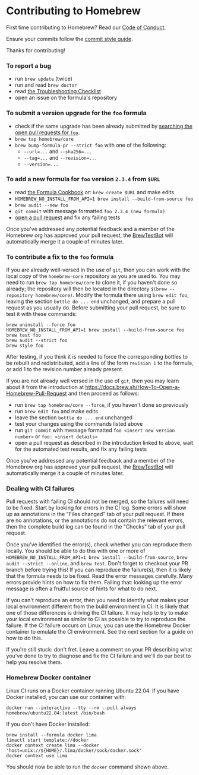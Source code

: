 # Contributing to Homebrew

First time contributing to Homebrew? Read our [Code of Conduct](https://github.com/Homebrew/.github/blob/HEAD/CODE_OF_CONDUCT.md#code-of-conduct).

Ensure your commits follow the [commit style guide](https://docs.brew.sh/Formula-Cookbook#commit).

Thanks for contributing!

### To report a bug

* run `brew update` (twice)
* run and read `brew doctor`
* read [the Troubleshooting Checklist](https://docs.brew.sh/Troubleshooting)
* open an issue on the formula's repository

### To submit a version upgrade for the `foo` formula

* check if the same upgrade has been already submitted by [searching the open pull requests for `foo`](https://github.com/Homebrew/homebrew-core/pulls?utf8=✓&q=is%3Apr+is%3Aopen+foo).
* `brew tap homebrew/core`
* `brew bump-formula-pr --strict foo` with one of the following:
  * `--url=...` and `--sha256=...`
  * `--tag=...` and `--revision=...`
  * `--version=...`

### To add a new formula for `foo` version `2.3.4` from `$URL`

* read [the Formula Cookbook](https://docs.brew.sh/Formula-Cookbook) or: `brew create $URL` and make edits
* `HOMEBREW_NO_INSTALL_FROM_API=1 brew install --build-from-source foo`
* `brew audit --new foo`
* `git commit` with message formatted `foo 2.3.4 (new formula)`
* [open a pull request](https://docs.brew.sh/How-To-Open-a-Homebrew-Pull-Request) and fix any failing tests

Once you've addressed any potential feedback and a member of the Homebrew org has approved your pull request, the [BrewTestBot](https://github.com/BrewTestBot) will automatically merge it a couple of minutes later.

### To contribute a fix to the `foo` formula

If you are already well-versed in the use of `git`, then you can work with the local
copy of the `homebrew-core` repository as you are used to. You may need to run
`brew tap homebrew/core` to clone it, if you haven't done so already; the repository
will then be located in the directory `$(brew --repository homebrew/core)`.
Modify the formula there using `brew edit foo`,
leaving the section `bottle do ... end` unchanged, and prepare a pull request
as you usually do.  Before submitting your pull request, be sure to test it
with these commands:

```
brew uninstall --force foo
HOMEBREW_NO_INSTALL_FROM_API=1 brew install --build-from-source foo
brew test foo
brew audit --strict foo
brew style foo
```

After testing, if you think it is needed to force the corresponding bottles to be
rebuilt and redistributed, add a line of the form `revision 1` to the formula,
or add 1 to the revision number already present.

If you are not already well versed in the use of `git`, then you may learn
about it from the introduction at
https://docs.brew.sh/How-To-Open-a-Homebrew-Pull-Request and then proceed as
follows:

* run `brew tap homebrew/core --force`, if you haven't done so previously
* run `brew edit foo` and make edits
* leave the section `bottle do ... end` unchanged
* test your changes using the commands listed above
* run `git commit` with message formatted `foo <insert new version number>` or `foo: <insert details>`
* open a pull request as described in the introduction linked to above, wait for the automated test results, and fix any failing tests

Once you've addressed any potential feedback and a member of the Homebrew org has approved your pull request, the [BrewTestBot](https://github.com/BrewTestBot) will automatically merge it a couple of minutes later.

### Dealing with CI failures

Pull requests with failing CI should not be merged, so the failures will need to be fixed. Start by looking for errors in the CI log. Some errors will show up as annotations in the "Files changed" tab of your pull request. If there are no annotations, or the annotations do not contain the relevant errors, then the complete build log can be found in the "Checks" tab of your pull request.

Once you've identified the error(s), check whether you can reproduce them locally. You should be able to do this with one or more of `HOMEBREW_NO_INSTALL_FROM_API=1 brew install --build-from-source`, `brew audit --strict --online`, and `brew test`. Don't forget to checkout your PR branch before trying this! If you can reproduce the failure(s), then it is likely that the formula needs to be fixed. Read the error messages carefully. Many errors provide hints on how to fix them. Failing that: looking up the error message is often a fruitful source of hints for what to do next.

If you can't reproduce an error, then you need to identify what makes your local environment different from the build environment in CI. It is likely that one of those differences is driving the CI failure. It may help to try to make your local environment as similar to CI as possible to try to reproduce the failure. If the CI failure occurs on Linux, you can use the Homebrew Docker container to emulate the CI environment. See the next section for a guide on how to do this.

If you're still stuck: don't fret. Leave a comment on your PR describing what you've done to try to diagnose and fix the CI failure and we'll do our best to help you resolve them.

### Homebrew Docker container

Linux CI runs on a Docker container running Ubuntu 22.04. If you have Docker installed, you can use our container with:

```
docker run --interactive --tty --rm --pull always homebrew/ubuntu22.04:latest /bin/bash
```

If you don't have Docker installed:

```
brew install --formula docker lima
limactl start template://docker
docker context create lima --docker "host=unix://${HOME}/.lima/docker/sock/docker.sock"
docker context use lima
```

You should now be able to run the `docker` command shown above.
